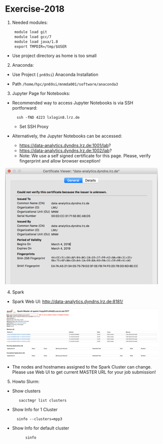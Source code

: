 # Exercise-2018

1. Needed modules:
	
		module load git
		module load gcc/7
		module load java/1.8
		export TMPDIR=/tmp/$USER

* Use project directory as home is too small


2. Anaconda:

* Use Project ( `pn69si`) Anaconda Installation

* Path `/home/hpc/pn69si/mnmda001/software/anaconda3` 


3. Jupyter Page for Notebooks:

* Recommended way to access Jupyter Notebooks is via SSH portforward:
    
        ssh -fND 4223 lxlogin8.lrz.de
        
    * Set SSH Proxy

* Alternatively, the Jupyter Notebooks can be accessed:
    * https://data-analytics.dyndns.lrz.de:1001/lab?
    * https://data-analytics.dyndns.lrz.de:1002/lab?
    * Note: We use a self signed certificate for this page. Please, verify fingerprint and allow browser exception!


    
![fingerprint.png](fingerprint.png)
    

4. Spark

* Spark Web UI: <http://data-analytics.dyndns.lrz.de:8181/>
    
![spark_master.png](spark_master.png)

* The nodes and hostnames assigned to the Spark Cluster can change. Please use Web UI to get current MASTER URL for your job submission! 

5. Howto Slurm:

* Show clusters

         sacctmgr list clusters

* Show Info for 1 Cluster

        sinfo --clusters=mpp3

* Show Info for default cluster
            
            sinfo